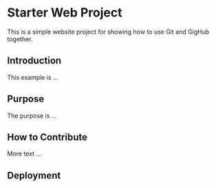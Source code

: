 # Starter Web Project

This is a simple website project for showing how to use Git and GigHub together.

## Introduction

This example is ...

## Purpose

The purpose is ...

## How to Contribute

More text ...

## Deployment